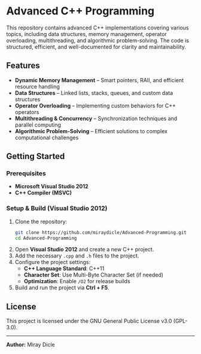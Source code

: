 # **Advanced C++ Programming**

This repository contains advanced C++ implementations covering various topics, including data structures, memory management, operator overloading, multithreading, and algorithmic problem-solving. The code is structured, efficient, and well-documented for clarity and maintainability.

## **Features**
- **Dynamic Memory Management** – Smart pointers, RAII, and efficient resource handling
- **Data Structures** – Linked lists, stacks, queues, and custom data structures
- **Operator Overloading** – Implementing custom behaviors for C++ operators
- **Multithreading & Concurrency** – Synchronization techniques and parallel computing
- **Algorithmic Problem-Solving** – Efficient solutions to complex computational challenges

## **Getting Started**
### **Prerequisites**
- **Microsoft Visual Studio 2012**  
- **C++ Compiler (MSVC)**  

### **Setup & Build (Visual Studio 2012)**
1. Clone the repository:  
   ```bash
   git clone https://github.com/miraydicle/Advanced-Programming.git
   cd Advanced-Programming
   ```
2. Open **Visual Studio 2012** and create a new C++ project.  
3. Add the necessary `.cpp` and `.h` files to the project.  
4. Configure the project settings:
   - **C++ Language Standard**: C++11  
   - **Character Set**: Use Multi-Byte Character Set (if needed)  
   - **Optimization**: Enable `/O2` for release builds  
5. Build and run the project via **Ctrl + F5**.  

## **License**
This project is licensed under the GNU General Public License v3.0 (GPL-3.0).

---
**Author:** Miray Dicle

